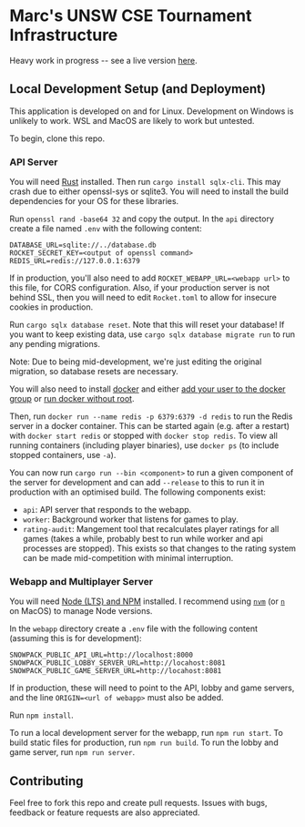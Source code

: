 # Marc's UNSW CSE Tournament Infrastructure
Heavy work in progress -- see a live version [here](https://marc.hamishwhc.com/).

## Local Development Setup (and Deployment)
This application is developed on and for Linux. Development on Windows is unlikely to work. WSL and MacOS are likely to work but untested.

To begin, clone this repo.

### API Server
You will need [Rust](https://www.rust-lang.org/tools/install) installed.
Then run `cargo install sqlx-cli`.
This may crash due to either openssl-sys or sqlite3.
You will need to install the build dependencies for your OS for these libraries.

Run `openssl rand -base64 32` and copy the output. In the `api` directory create a file named `.env` with the following content:
```
DATABASE_URL=sqlite://../database.db
ROCKET_SECRET_KEY=<output of openssl command>
REDIS_URL=redis://127.0.0.1:6379
```
If in production, you'll also need to add `ROCKET_WEBAPP_URL=<webapp url>` to this file, for CORS configuration. Also, if your production server is not behind SSL, then you will need to edit `Rocket.toml` to allow for insecure cookies in production.

Run `cargo sqlx database reset`. Note that this will reset your database! If you want to keep existing data, use `cargo sqlx database migrate run` to run any pending migrations.

Note: Due to being mid-development, we're just editing the original migration, so database resets are necessary.

You will also need to install [docker](https://docker.com) and either [add your user to the docker group](https://docs.docker.com/engine/install/linux-postinstall/#manage-docker-as-a-non-root-user) or [run docker without root](https://docs.docker.com/engine/security/rootless/).

Then, run `docker run --name redis -p 6379:6379 -d redis` to run the Redis server in a docker container.
This can be started again (e.g. after a restart) with `docker start redis` or stopped with `docker stop redis`.
To view all running containers (including player binaries), use `docker ps` (to include stopped containers, use `-a`).

You can now run `cargo run --bin <component>` to run a given component of the server for development and can add `--release` to this to run it in production with an optimised build.
The following components exist:
* `api`: API server that responds to the webapp.
* `worker`: Background worker that listens for games to play.
* `rating-audit`: Mangement tool that recalculates player ratings for all games (takes a while, probably best to run while worker and api processes are stopped). This exists so that changes to the rating system can be made mid-competition with minimal interruption.
### Webapp and Multiplayer Server
You will need [Node (LTS) and NPM](https://nodejs.org/en/) installed.
I recommend using [`nvm`](https://github.com/nvm-sh/nvm) (or [`n`](https://formulae.brew.sh/formula/n) on MacOS) to manage Node versions.

In the `webapp` directory create a `.env` file with the following content (assuming this is for development):
```
SNOWPACK_PUBLIC_API_URL=http://localhost:8000
SNOWPACK_PUBLIC_LOBBY_SERVER_URL=http://locahost:8081
SNOWPACK_PUBLIC_GAME_SERVER_URL=http://locahost:8081
```
If in production, these will need to point to the API, lobby and game servers, and the line `ORIGIN=<url of webapp>` must also be added.

Run `npm install`.

To run a local development server for the webapp, run `npm run start`.
To build static files for production, run `npm run build`.
To run the lobby and game server, run `npm run server`.

## Contributing
Feel free to fork this repo and create pull requests. Issues with bugs, feedback or feature requests are also appreciated.